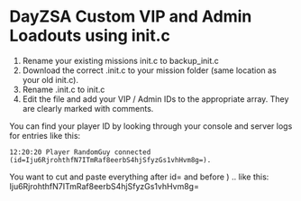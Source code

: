 # DayZSA Custom VIP and Admin Loadouts using init.c

1. Rename your existing missions init.c to backup_init.c 
2. Download the correct <missionName>.init.c to your mission folder (same location as your old init.c).
3. Rename <missionName>.init.c to init.c
4. Edit the file and add your VIP / Admin IDs to the appropriate array. They are clearly marked with comments. 

You can find your player ID by looking through your console and server logs for entries like this:
	
	12:20:20 Player RandomGuy connected (id=Iju6RjrohthfN7ITmRaf8eerbS4hjSfyzGs1vhHvm8g=).
	
You want to cut and paste everything after id= and before ) .. like this: Iju6RjrohthfN7ITmRaf8eerbS4hjSfyzGs1vhHvm8g=
